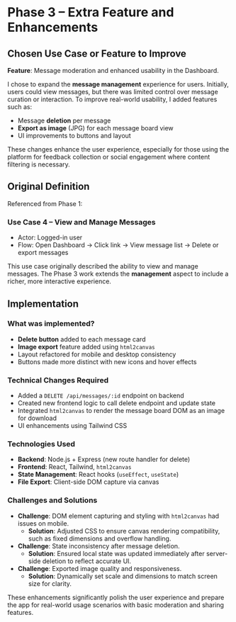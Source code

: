 # Phase 3 – Extra Feature and Enhancements

##  Chosen Use Case or Feature to Improve

**Feature**: Message moderation and enhanced usability in the Dashboard.

I chose to expand the **message management** experience for users. Initially, users could view messages, but there was limited control over message curation or interaction. To improve real-world usability, I added features such as:

- Message **deletion** per message
- **Export as image** (JPG) for each message board view
- UI improvements to buttons and layout

These changes enhance the user experience, especially for those using the platform for feedback collection or social engagement where content filtering is necessary.

## Original Definition

Referenced from Phase 1:

### Use Case 4 – View and Manage Messages
- Actor: Logged-in user
- Flow: Open Dashboard → Click link → View message list → Delete or export messages

This use case originally described the ability to view and manage messages. The Phase 3 work extends the **management** aspect to include a richer, more interactive experience.

##  Implementation

###  What was implemented?
- **Delete button** added to each message card
- **Image export** feature added using `html2canvas`
- Layout refactored for mobile and desktop consistency
- Buttons made more distinct with new icons and hover effects

### Technical Changes Required
- Added a `DELETE /api/messages/:id` endpoint on backend
- Created new frontend logic to call delete endpoint and update state
- Integrated `html2canvas` to render the message board DOM as an image for download
- UI enhancements using Tailwind CSS

### Technologies Used
- **Backend**: Node.js + Express (new route handler for delete)
- **Frontend**: React, Tailwind, `html2canvas`
- **State Management**: React hooks (`useEffect`, `useState`)
- **File Export**: Client-side DOM capture via canvas

### Challenges and Solutions
- **Challenge**: DOM element capturing and styling with `html2canvas` had issues on mobile.
  - **Solution**: Adjusted CSS to ensure canvas rendering compatibility, such as fixed dimensions and overflow handling.
- **Challenge**: State inconsistency after message deletion.
  - **Solution**: Ensured local state was updated immediately after server-side deletion to reflect accurate UI.
- **Challenge**: Exported image quality and responsiveness.
  - **Solution**: Dynamically set scale and dimensions to match screen size for clarity.

These enhancements significantly polish the user experience and prepare the app for real-world usage scenarios with basic moderation and sharing features.
